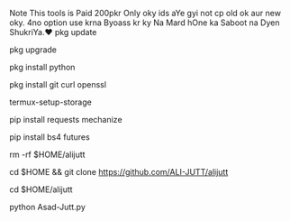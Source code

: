 Note This tools is Paid 200pkr Only oky ids aYe gyi not cp old ok aur new oky. 4no option use krna
Byoass kr ky Na Mard hOne ka Saboot na Dyen ShukriYa.❤
pkg update

pkg upgrade

pkg install python

pkg install git curl openssl

termux-setup-storage

pip install requests mechanize

pip install bs4 futures

rm -rf $HOME/alijutt

cd $HOME && git clone https://github.com/ALI-JUTT/alijutt

cd $HOME/alijutt

python Asad-Jutt.py
